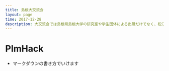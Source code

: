 ```yaml
---
title: 島根大交流会
layout: page
time: 2017-12-28
description: 大交流会では島根県島根大学の研究室や学生団体による出展だけでなく、松江高専のブースや、県内企業も数多く参加しています。それぞれのブースで企業説明や研究内容の解説、実演などが行われました。　
---
```


# PImHack
- マークダウンの書き方でいけます
